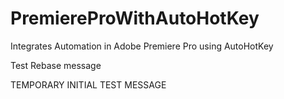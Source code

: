 # PremiereProWithAutoHotKey
Integrates Automation in Adobe Premiere Pro using AutoHotKey

Test Rebase message

TEMPORARY INITIAL TEST MESSAGE